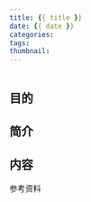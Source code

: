 ```yaml
---
title: {{ title }}
date: {{ date }}
categories:
tags:
thumbnail:
---
```

![]()

## 目的

<!--more-->

## 简介

## 内容


参考资料
